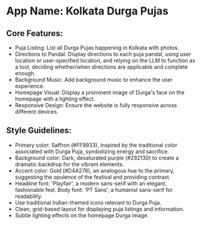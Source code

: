 # **App Name**: Kolkata Durga Pujas

## Core Features:

- Puja Listing: List all Durga Pujas happening in Kolkata with photos.
- Directions to Pandal: Display directions to each puja pandal, using user location or user-specified location, and relying on the LLM to function as a tool, deciding whether/when directions are applicable and complete enough.
- Background Music: Add background music to enhance the user experience.
- Homepage Visual: Display a prominent image of Durga's face on the homepage with a lighting effect.
- Responsive Design: Ensure the website is fully responsive across different devices.

## Style Guidelines:

- Primary color: Saffron (#FF9933), inspired by the traditional color associated with Durga Puja, symbolizing energy and sacrifice.
- Background color: Dark, desaturated purple (#292130) to create a dramatic backdrop for the vibrant elements.
- Accent color: Gold (#D4A276), an analogous hue to the primary, suggesting the opulence of the festival and providing contrast.
- Headline font: 'Playfair', a modern sans-serif with an elegant, fashionable feel. Body font: 'PT Sans', a humanist sans-serif for readability.
- Use traditional Indian-themed icons relevant to Durga Puja.
- Clean, grid-based layout for displaying puja listings and information.
- Subtle lighting effects on the homepage Durga image.
